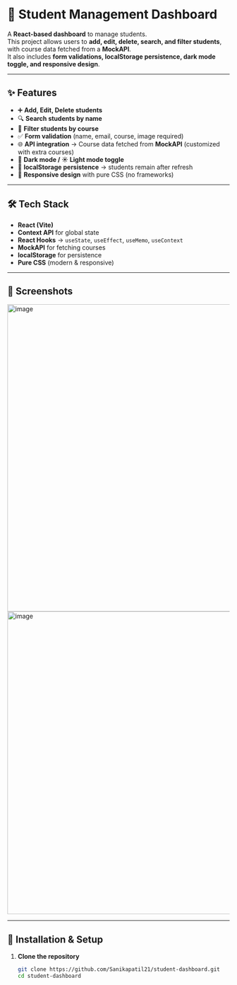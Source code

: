 # 📘 Student Management Dashboard  

A **React-based dashboard** to manage students.  
This project allows users to **add, edit, delete, search, and filter students**, with course data fetched from a **MockAPI**.  
It also includes **form validations, localStorage persistence, dark mode toggle, and responsive design**.  

---

## ✨ Features
- ➕ **Add, Edit, Delete students**  
- 🔍 **Search students by name**  
- 🎯 **Filter students by course**  
- ✅ **Form validation** (name, email, course, image required)  
- 🌐 **API integration** → Course data fetched from **MockAPI** (customized with extra courses)  
- 🌙 **Dark mode / ☀️ Light mode toggle**  
- 💾 **localStorage persistence** → students remain after refresh  
- 📱 **Responsive design** with pure CSS (no frameworks)  

---

## 🛠️ Tech Stack
- **React (Vite)**  
- **Context API** for global state  
- **React Hooks** → `useState`, `useEffect`, `useMemo`, `useContext`  
- **MockAPI** for fetching courses  
- **localStorage** for persistence  
- **Pure CSS** (modern & responsive)  

---

## 📸 Screenshots

<img width="1311" height="695" alt="image" src="https://github.com/user-attachments/assets/a7f5c450-525b-4f32-aeb2-22b8859f73ef" />

<img width="1279" height="685" alt="image" src="https://github.com/user-attachments/assets/15d367db-a0c1-475e-9953-d2cae7235d4e" />

---

## 🚀 Installation & Setup

1. **Clone the repository**
   ```sh
   git clone https://github.com/Sanikapatil21/student-dashboard.git
   cd student-dashboard
